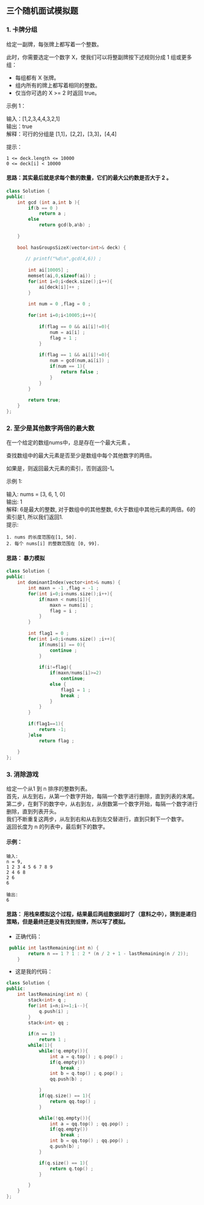 ## 三个随机面试模拟题
### 1. 卡牌分组
给定一副牌，每张牌上都写着一个整数。

此时，你需要选定一个数字 X，使我们可以将整副牌按下述规则分成 1 组或更多组：

* 每组都有 X 张牌。
* 组内所有的牌上都写着相同的整数。
* 仅当你可选的 X >= 2 时返回 true。  

示例 1：

输入：[1,2,3,4,4,3,2,1]  
输出：true  
解释：可行的分组是 [1,1]，[2,2]，[3,3]，[4,4]

提示：  
```
1 <= deck.length <= 10000   
0 <= deck[i] < 10000
```

#### 思路：其实最后就是求每个数的数量，它们的最大公约数是否大于 2 。  
```C++
class Solution {
public:
    int gcd (int a,int b ){
        if(b == 0 )
            return a ;
        else
            return gcd(b,a%b) ;
        
    }
    
    bool hasGroupsSizeX(vector<int>& deck) {
        
       // printf("%d\n",gcd(4,6)) ; 
        
        int ai[10005] ; 
        memset(ai,0,sizeof(ai)) ; 
        for(int i=0;i<deck.size();i++){
            ai[deck[i]]++ ; 
        }
        
        int num = 0 ,flag = 0 ;
        
        for(int i=0;i<10005;i++){
            
            if(flag == 0 && ai[i]!=0){
                num = ai[i] ; 
                flag = 1 ; 
            }
            
            if(flag == 1 && ai[i]!=0){
                num = gcd(num,ai[i]) ; 
                if(num == 1){
                    return false ; 
                }
            }
        }
        
        return true; 
    }
};
```

### 2. 至少是其他数字两倍的最大数
在一个给定的数组nums中，总是存在一个最大元素 。

查找数组中的最大元素是否至少是数组中每个其他数字的两倍。

如果是，则返回最大元素的索引，否则返回-1。

示例 1:

输入: nums = [3, 6, 1, 0]  
输出: 1  
解释: 6是最大的整数, 对于数组中的其他整数,  6大于数组中其他元素的两倍。6的索引是1, 所以我们返回1.  
提示:
```
1. nums 的长度范围在[1, 50].
2. 每个 nums[i] 的整数范围在 [0, 99].
```
#### 思路： 暴力模拟
```C++
class Solution {
public:
    int dominantIndex(vector<int>& nums) {
        int maxn = -1 ,flag = -1 ; 
        for(int i=0;i<nums.size();i++){
            if(maxn < nums[i]){
                maxn = nums[i] ; 
                flag = i ; 
            }
        }
        
        int flag1 = 0 ; 
        for(int i=0;i<nums.size() ;i++){
            if(nums[i] == 0){
                continue ; 
            }
            
            if(i!=flag){
                if(maxn/nums[i]>=2)
                    continue; 
                else {
                    flag1 = 1 ;
                    break ;
                }
            }
        }
        
        if(flag1==1){
            return -1;
        }else 
            return flag ; 
        
    }
};
```
### 3. 消除游戏
给定一个从1 到 n 排序的整数列表。  
首先，从左到右，从第一个数字开始，每隔一个数字进行删除，直到列表的末尾。  
第二步，在剩下的数字中，从右到左，从倒数第一个数字开始，每隔一个数字进行删除，直到列表开头。  
我们不断重复这两步，从左到右和从右到左交替进行，直到只剩下一个数字。  
返回长度为 n 的列表中，最后剩下的数字。  
#### 示例：  
```
输入:
n = 9,  
1 2 3 4 5 6 7 8 9  
2 4 6 8  
2 6  
6

输出:
6  
```
#### 思路： 用栈来模拟这个过程，结果最后两组数据超时了（意料之中），猜到是递归策略，但是最终还是没有找到规律，所以写了模拟。
* 正确代码：  
```C++
 public int lastRemaining(int n) {
        return n == 1 ? 1 : 2 * (n / 2 + 1 - lastRemaining(n / 2));
    }
```

* 这是我的代码：

```C++
class Solution {
public:
    int lastRemaining(int n) {
        stack<int> q ; 
        for(int i=n;i>=1;i--){
            q.push(i) ; 
        }
        stack<int> qq ; 
  
        if(n == 1)
            return 1 ; 
        while(1){
            while(!q.empty()){
                int a = q.top() ; q.pop() ;
                if(q.empty())
                    break ;
                int b = q.top() ; q.pop() ; 
                qq.push(b) ; 

            }
            if(qq.size() == 1){
                return qq.top() ; 
            }

            while(!qq.empty()){
                int a = qq.top() ; qq.pop() ;
                if(qq.empty())
                    break ;
                int b = qq.top() ; qq.pop() ; 
                q.push(b) ; 
            }

            if(q.size() == 1){
                return q.top() ; 
            }

        }
    }
};
```